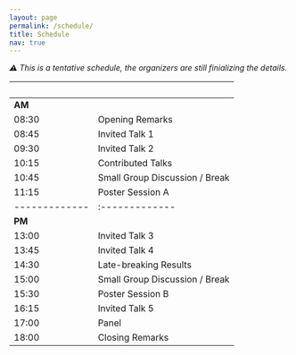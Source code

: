 ```yaml
---
layout: page
permalink: /schedule/
title: Schedule
nav: true
---
```


_:warning: This is a tentative schedule, the organizers are still finializing the details._


| &nbsp;&nbsp;&nbsp;&nbsp;&nbsp;&nbsp;&nbsp;&nbsp;&nbsp; | &nbsp;&nbsp;&nbsp;|
|-------------|:-------------|
|__AM__&nbsp;&nbsp;&nbsp;&nbsp;&nbsp;&nbsp;&nbsp;&nbsp;||
| 08:30 | Opening Remarks |
| 08:45 | Invited Talk 1 |
| 09:30 | Invited Talk 2 |
| 10:15 | Contributed Talks |
| 10:45 | Small Group Discussion / Break |
| 11:15 | Poster Session A  |
|-------------|:-------------|
|__PM__||
| 13:00 | Invited Talk 3  |
| 13:45 | Invited Talk 4  |
| 14:30 | Late-breaking Results  |
| 15:00 | Small Group Discussion / Break  |
| 15:30 | Poster Session B  |
| 16:15 | Invited Talk 5  |
| 17:00 | Panel  |
| 18:00 | Closing Remarks  |